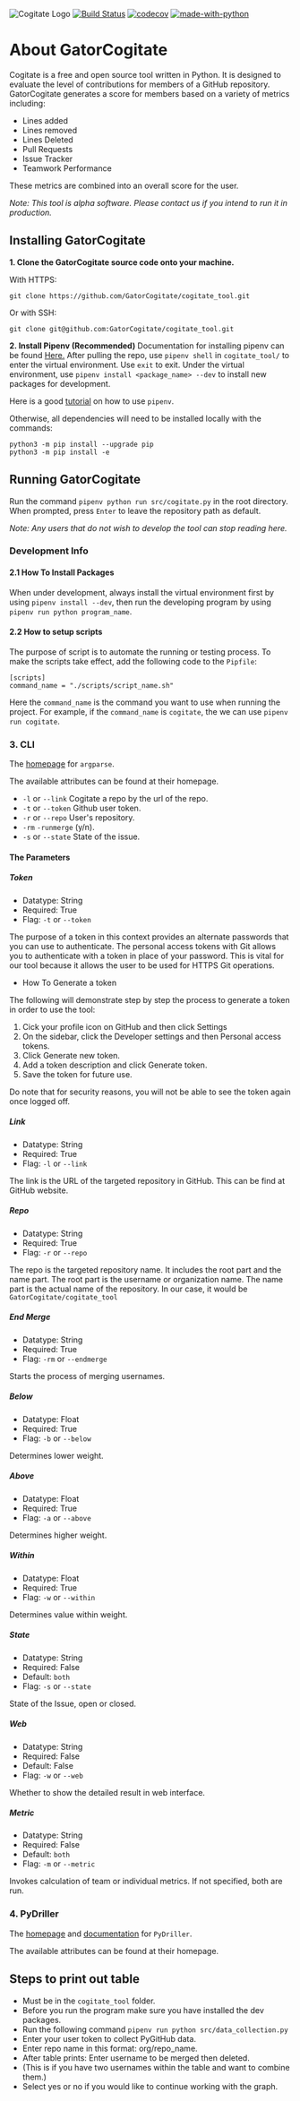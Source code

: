 
![Cogitate Logo](/images/logo.png)
[![Build Status](https://travis-ci.com/GatorCogitate/cogitate_tool.svg?branch=master)](https://travis-ci.com/GatorCogitate/cogitate_tool)
[![codecov](https://codecov.io/gh/GatorCogitate/cogitate_tool/branch/master/graph/badge.svg)](https://codecov.io/gh/GatorCogitate/cogitate_tool)
[![made-with-python](https://img.shields.io/badge/Made%20with-Python-orange.svg)](https://www.python.org/)

# About GatorCogitate

Cogitate is a free and open source tool written in Python. It is designed to
evaluate the level of contributions for members of a GitHub repository. GatorCogitate
generates a score for members based on a variety of metrics including:

- Lines added
- Lines removed
- Lines Deleted
- Pull Requests
- Issue Tracker
- Teamwork Performance

These metrics are combined into an overall score for the user.

*Note: This tool is alpha software. Please contact us if you intend to run it in
production.*

## Installing GatorCogitate

**1. Clone the GatorCogitate source code onto your machine.**

With HTTPS:

```
git clone https://github.com/GatorCogitate/cogitate_tool.git
```

Or with SSH:

```
git clone git@github.com:GatorCogitate/cogitate_tool.git
```

**2. Install Pipenv (Recommended)**
Documentation for installing pipenv can be found [Here.](https://pipenv.kennethreitz.org/en/latest/#install-pipenv-today)
After pulling the repo, use `pipenv shell` in `cogitate_tool/` to enter the virtual
environment. Use `exit` to exit. Under the virtual environment, use
`pipenv install <package_name> --dev` to install new packages for development.

Here is a good [tutorial](https://realpython.com/pipenv-guide/) on how to use `pipenv`.

Otherwise, all dependencies will need to be installed locally with the commands:

```
python3 -m pip install --upgrade pip
python3 -m pip install -e
```

## Running GatorCogitate

Run the command `pipenv python run src/cogitate.py` in the root directory.
When prompted, press `Enter` to leave the repository path as default.

*Note: Any users that do not wish to develop the tool can stop reading here.*

### Development Info

#### 2.1 How To Install Packages

When under development, always install the virtual environment first by using
`pipenv install --dev`, then run the developing program by using
`pipenv run python program_name`.

#### 2.2 How to setup scripts

The purpose of script is to automate the running or testing process. To make the
scripts take effect, add the following code to the `Pipfile`:

```
[scripts]
command_name = "./scripts/script_name.sh"
```

Here the `command_name` is the command you want to use when running the project.
For example, if the `command_name` is `cogitate`, the we can use `pipenv run cogitate`.

### 3. CLI

The [homepage](https://docs.python.org/3/howto/argparse.html) for `argparse`.

The available attributes can be found at their homepage.

* `-l` or `--link` Cogitate a repo by the url of the repo.
* `-t` or `--token` Github user token.
* `-r` or `--repo` User's repository.
* `-rm` `-runmerge` (y/n).
* `-s` or `--state` State of the issue.

#### The Parameters

##### Token

* Datatype: String
* Required: True
* Flag: `-t` or `--token`

The purpose of a token in this context provides an alternate passwords that you
can use to authenticate. The personal access tokens with Git allows you to authenticate
with a token in place of your password. This is vital for our tool because it
allows the user to be used for HTTPS Git operations.

* How To Generate a token

The following will demonstrate step by step the process to generate a token in
order to use the tool:
  1. Cick your profile icon on GitHub and then click Settings
  2. On the sidebar, click the Developer settings and then Personal access tokens.
  3. Click Generate new token.
  4. Add a token description and click Generate token.
  5. Save the token for future use.

Do note that for security reasons, you will not be able to see the token again
once logged off.

##### Link

* Datatype: String
* Required: True
* Flag: `-l` or `--link`

The link is the URL of the targeted repository in GitHub. This can be find at
GitHub website.

##### Repo

* Datatype: String
* Required: True
* Flag: `-r` or `--repo`

The repo is the targeted repository name. It includes the root part and the
name part. The root part is the username or organization name. The name part is
the actual name of the repository. In our case, it would be `GatorCogitate/cogitate_tool`

##### End Merge

* Datatype: String
* Required: True
* Flag: `-rm` or `--endmerge`

Starts the process of merging usernames.

##### Below

* Datatype: Float
* Required: True
* Flag: `-b` or `--below`

Determines lower weight.

##### Above

* Datatype: Float
* Required: True
* Flag: `-a` or `--above`

Determines higher weight.

##### Within

* Datatype: Float
* Required: True
* Flag: `-w` or `--within`

Determines value within weight.

##### State

* Datatype: String
* Required: False
* Default: `both`
* Flag: `-s` or `--state`

State of the Issue, open or closed.

##### Web

* Datatype: String
* Required: False
* Default: False
* Flag: `-w` or `--web`

Whether to show the detailed result in web interface.

##### Metric

* Datatype: String
* Required: False
* Default: `both`
* Flag: `-m` or `--metric`

Invokes calculation of team or individual metrics. If not specified, both are run.

### 4. PyDriller

The [homepage](https://github.com/ishepard/pydriller) and [documentation](https://pydriller.readthedocs.io/en/latest/intro.html)
for `PyDriller`.

The available attributes can be found at their homepage.

## Steps to print out table

- Must be in the `cogitate_tool` folder.
- Before you run the program make sure you have installed the dev packages.
- Run the following command `pipenv run python src/data_collection.py`
- Enter your user token to collect PyGitHub data.
- Enter repo name in this format: org/repo_name.
- After table prints: Enter username to be merged then deleted.
- (This is if you have two usernames within the table and want to combine them.)
- Select yes or no if you would like to continue working with the graph.
